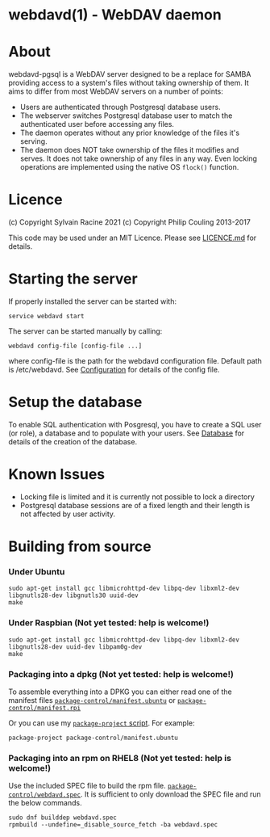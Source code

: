 # webdavd(1) - WebDAV daemon

# About

webdavd-pgsql is a WebDAV server designed to be a replace for SAMBA providing access to a system's files without taking ownership of them.  It aims to differ from most WebDAV servers on a number of points:

 - Users are authenticated through Postgresql database users.
 - The webserver switches Postgresql database user to match the authenticated user before accessing any files.
 - The daemon operates without any prior knowledge of the files it's serving.  
 - The daemon does NOT take ownership of the files it modifies and serves. It does not take ownership of any files in any way.  Even locking operations are implemented using the native OS `flock()` function.

# Licence

(c) Copyright Sylvain Racine 2021
(c) Copyright Philip Couling 2013-2017

This code may be used under an MIT Licence.  Please see [LICENCE.md](LICENCE.md) for details.
#  Starting the server

If properly installed the server can be started with:

    service webdavd start

The server can be started manually by calling:

    webdavd config-file [config-file ...] 
    
where config-file is the path for the webdavd configuration file. Default path is /etc/webdavd.
See [Configuration](Configuration.md) for details of the config file.

# Setup the database

To enable SQL authentication with Posgresql, you have to create a SQL user (or role), a database and to populate with your users. See [Database](Database.md) for details of the creation of the database.

# Known Issues

 - Locking file is limited and it is currently not possible to lock a directory
 - Postgresql database sessions are of a fixed length and their length is not affected by user activity.
 
# Building from source

### Under Ubuntu

    sudo apt-get install gcc libmicrohttpd-dev libpq-dev libxml2-dev libgnutls28-dev libgnutls30 uuid-dev
    make

### Under Raspbian (Not yet tested: help is welcome!)

    sudo apt-get install gcc libmicrohttpd-dev libpq-dev libxml2-dev libgnutls28-dev uuid-dev libpam0g-dev
    make

### Packaging into a dpkg (Not yet tested: help is welcome!)

To assemble everything into a DPKG you can either read one of the manifest files [`package-control/manifest.ubuntu`](package-control/manifest.ubuntu) or [`package-control/manifest.rpi`](package-control/manifest.rpi)

Or you can use my [`package-project` script](https://github.com/couling/DpkgBuildTools).  For example:

    package-project package-control/manifest.ubuntu

### Packaging into an rpm on RHEL8 (Not yet tested: help is welcome!)

Use the included SPEC file to build the rpm file. [`package-control/webdavd.spec`](package-control/webdavd.spec). It is sufficient to only download the SPEC file and run the below commands.

    sudo dnf builddep webdavd.spec
    rpmbuild --undefine=_disable_source_fetch -ba webdavd.spec

